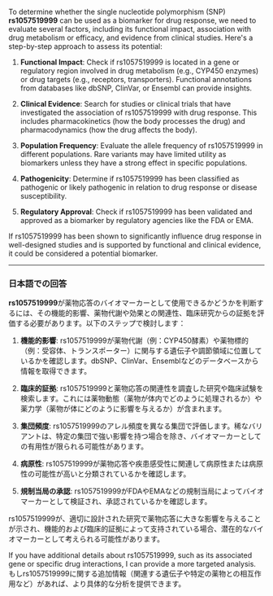To determine whether the single nucleotide polymorphism (SNP) **rs1057519999** can be used as a biomarker for drug response, we need to evaluate several factors, including its functional impact, association with drug metabolism or efficacy, and evidence from clinical studies. Here's a step-by-step approach to assess its potential:

1. **Functional Impact**: Check if rs1057519999 is located in a gene or regulatory region involved in drug metabolism (e.g., CYP450 enzymes) or drug targets (e.g., receptors, transporters). Functional annotations from databases like dbSNP, ClinVar, or Ensembl can provide insights.

2. **Clinical Evidence**: Search for studies or clinical trials that have investigated the association of rs1057519999 with drug response. This includes pharmacokinetics (how the body processes the drug) and pharmacodynamics (how the drug affects the body).

3. **Population Frequency**: Evaluate the allele frequency of rs1057519999 in different populations. Rare variants may have limited utility as biomarkers unless they have a strong effect in specific populations.

4. **Pathogenicity**: Determine if rs1057519999 has been classified as pathogenic or likely pathogenic in relation to drug response or disease susceptibility.

5. **Regulatory Approval**: Check if rs1057519999 has been validated and approved as a biomarker by regulatory agencies like the FDA or EMA.

If rs1057519999 has been shown to significantly influence drug response in well-designed studies and is supported by functional and clinical evidence, it could be considered a potential biomarker.

---

### 日本語での回答

**rs1057519999**が薬物応答のバイオマーカーとして使用できるかどうかを判断するには、その機能的影響、薬物代謝や効果との関連性、臨床研究からの証拠を評価する必要があります。以下のステップで検討します：

1. **機能的影響**: rs1057519999が薬物代謝（例：CYP450酵素）や薬物標的（例：受容体、トランスポーター）に関与する遺伝子や調節領域に位置しているかを確認します。dbSNP、ClinVar、Ensemblなどのデータベースから情報を取得できます。

2. **臨床的証拠**: rs1057519999と薬物応答の関連性を調査した研究や臨床試験を検索します。これには薬物動態（薬物が体内でどのように処理されるか）や薬力学（薬物が体にどのように影響を与えるか）が含まれます。

3. **集団頻度**: rs1057519999のアレル頻度を異なる集団で評価します。稀なバリアントは、特定の集団で強い影響を持つ場合を除き、バイオマーカーとしての有用性が限られる可能性があります。

4. **病原性**: rs1057519999が薬物応答や疾患感受性に関連して病原性または病原性の可能性が高いと分類されているかを確認します。

5. **規制当局の承認**: rs1057519999がFDAやEMAなどの規制当局によってバイオマーカーとして検証され、承認されているかを確認します。

rs1057519999が、適切に設計された研究で薬物応答に大きな影響を与えることが示され、機能的および臨床的証拠によって支持されている場合、潜在的なバイオマーカーとして考えられる可能性があります。

If you have additional details about rs1057519999, such as its associated gene or specific drug interactions, I can provide a more targeted analysis.  
もしrs1057519999に関する追加情報（関連する遺伝子や特定の薬物との相互作用など）があれば、より具体的な分析を提供できます。